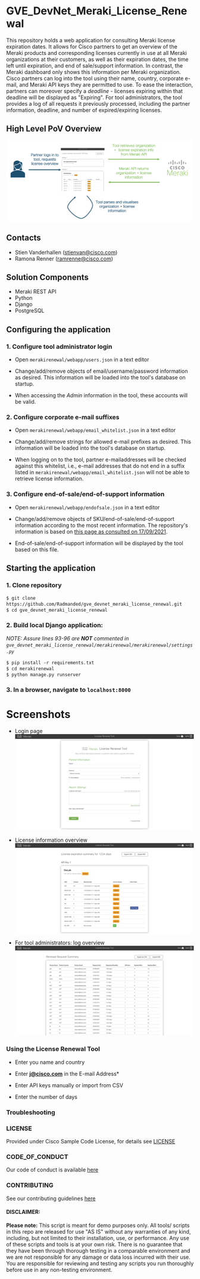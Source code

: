 # GVE_DevNet_Meraki_License_Renewal
This repository holds a web application for consulting Meraki license expiration dates. It allows for Cisco partners to get an overview of the Meraki products and corresponding licenses currently in use at all Meraki organizations at their customers, as well as their expiration dates, the time left until expiration, and end of sale/support information. In contrast, the Meraki dashboard only shows this information per Meraki organization. Cisco partners can log into the tool using their name, country, corporate e-mail, and Meraki API keys they are permitted to use. To ease the interaction, partners can moreover specify a *deadline* - licenses expiring within that deadline will be displayed as "Expiring". For tool administrators, the tool provides a log of all requests it previously processed, including the partner information, deadline, and number of expired/expiring licenses.

## High Level PoV Overview

![](IMAGES/highlevel.png)

## Contacts
* Stien Vanderhallen (stienvan@cisco.com)
* Ramona Renner (ramrenne@cisco.com)

## Solution Components
* Meraki REST API
* Python
* Django
* PostgreSQL 

## Configuring the application

### 1. Configure tool administrator login
- Open `merakirenewal/webapp/users.json` in a text editor

- Change/add/remove objects of email/username/password information as desired. This information will be loaded into the tool's database on startup.

- When accessing the *Admin* information in the tool, these accounts will be valid.

### 2. Configure corporate e-mail suffixes
- Open `merakirenewal/webapp/email_whitelist.json` in a text editor

- Change/add/remove strings for allowed e-mail prefixes as desired. This information will be loaded into the tool's database on startup.

- When logging on to the tool, partner e-mailaddresses will be checked against this whitelist, i.e., e-mail addresses that do not end in a suffix listed in `merakirenewal/webapp/email_whitelist.json` will not be able to retrieve license information.

### 3. Configure end-of-sale/end-of-support information
- Open `merakirenewal/webapp/endofsale.json` in a text editor

- Change/add/remove objects of SKU/end-of-sale/end-of-support information according to the most recent information. The repository's information is based on [this page as consulted on 17/09/2021](https://documentation.meraki.com/General_Administration/Other_Topics/Product_End-of-Life_(EOL)_Policies).

- End-of-sale/end-of-support information will be displayed by the tool based on this file. 

## Starting the application

### 1. Clone repository

```
$ git clone https://github.com/Radmanded/gve_devnet_meraki_license_renewal.git
$ cd gve_devnet_meraki_license_renewal
```

### 2. Build local Django application:

*NOTE: Assure lines 93-96 are **NOT** commented in `gve_devnet_meraki_license_renewal/merakirenewal/merakirenewal/settings.py`*

```
$ pip install -r requirements.txt
$ cd merakirenewal
$ python manage.py runserver
```

### 3. In a browser, navigate to `localhost:8000`

# Screenshots

- Login page
![](IMAGES/login.png)

- License information overview
![](IMAGES/overview.png)

- For tool administrators: log overview
![](IMAGES/logs.png)

### Using the License Renewal Tool

- Enter you name and country

- Enter **j@cisco.com** in the E-mail Address* 

- Enter API keys manually or import from CSV

- Enter the number of days 

### Troubleshooting



### LICENSE

Provided under Cisco Sample Code License, for details see [LICENSE](LICENSE.md)

### CODE_OF_CONDUCT

Our code of conduct is available [here](CODE_OF_CONDUCT.md)

### CONTRIBUTING

See our contributing guidelines [here](CONTRIBUTING.md)

#### DISCLAIMER:
<b>Please note:</b> This script is meant for demo purposes only. All tools/ scripts in this repo are released for use "AS IS" without any warranties of any kind, including, but not limited to their installation, use, or performance. Any use of these scripts and tools is at your own risk. There is no guarantee that they have been through thorough testing in a comparable environment and we are not responsible for any damage or data loss incurred with their use.
You are responsible for reviewing and testing any scripts you run thoroughly before use in any non-testing environment.
